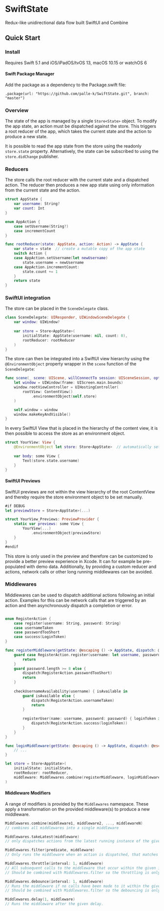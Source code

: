 # SwiftState

Redux-like unidirectional data flow built SwiftUI and Combine

## Quick Start

### Install

Requires Swift 5.1 and iOS/iPadOS/tvOS 13, macOS 10.15 or watchOS 6

#### Swift Package Manager

Add the package as a dependency to the Package.swift file:

```
.package(url: "https://github.com/palle-k/SwiftState.git", branch: "master")
```

### Overview

The state of the app is managed by a single `Store<State>` object.
To modify the app state, an action must be dispatched against the store.
This triggers a root reducer of the app, which takes the current state and the action to produce a new state.

It is possible to read the app state from the store using the readonly `store.state` property.
Alternatively, the state can be subscribed to using the `store.didChange` publisher.

### Reducers

The store calls the root reducer with the current state and a dispatched action. 
The reducer then produces a new app state using only information from the current state and the action.

```swift
struct AppState {
    var username: String?
    var count: Int
}

enum AppAction {
    case setUsername(String?)
    case incrementCount
}

func rootReducer(state: AppState, action: Action) -> AppState {
    var state = state  // create a mutable copy of the app state
    switch Action {
    case AppAction.setUsername(let newUsername)
        state.username = newUsername
    case AppAction.incrementCount:
        state.count += 1
    }
    return state
}
```

### SwiftUI integration

The store can be placed in the `SceneDelegate` class.

```swift
class SceneDelegate: UIResponder, UIWindowSceneDelegate {
    var window: UIWindow?
    
    var store = Store<AppState>(
        initialState: AppState(username: nil, count: 0),
        rootReducer: rootReducer
    )
}
```

The store can then be integrated into a SwiftUI view hierarchy using the `@EnvironmentObject` property wrapper in the `scene` function of the `SceneDelegate`:

```swift
func scene(_ scene: UIScene, willConnectTo session: UISceneSession, options connectionOptions: UIScene.ConnectionOptions) {
    let window = UIWindow(frame: UIScreen.main.bounds)
    window.rootViewController = UIHostingController(
        rootView: ContentView()
            .environmentObject(self.store)
    )

    self.window = window
    window.makeKeyAndVisible()
}
```

In every SwiftUI View that is placed in the hierarchy of the content view, it is then possible to access the store as an environment object.

```swift
struct YourView: View {
    @EnvironmentObject let store: Store<AppState>  // automatically set by SwiftUI
    
    var body: some View {
        Text(store.state.username)
    }
}
```

#### SwiftUI Previews

SwiftUI previews are not within the view hierarchy of the root ContentView and thereby require the store environment object to be set manually.

```swift
#if DEBUG
let previewStore = Store<AppState>(...)

struct YourView_Previews: PreviewProvider {
    static var previews: some View {
        YourView(...)
            .environmentObject(previewStore)
    }
}
#endif
```

This store is only used in the preview and therefore can be customized to provide a better preview experience in Xcode.
It can for example be pre-populated with demo data. Additionally, by providing a custom reducer and actions, network calls or other long running middlewares can be avoided.

### Middlewares

Middlewares can be used to dispatch additional actions following an initial action.
Examples for this can be network calls that are triggered by an action and then asynchronously dispatch a completion or error. 

```swift

enum RegisterAction {
    case register(username: String, password: String)
    case usernameTaken
    case passwordTooShort
    case success(LoginToken)
}

func registerMiddleware(getState: @escaping () -> AppState, dispatch: @escaping (Action) -> ()) {
    guard case RegisterAction.register(username: let username, password: let password) else {
        return
    }
    guard password.length >= 8 else {
        dispatch(RegisterAction.passwordTooShort)
        return
    }
    
    checkUsernameAvailability(username) { isAvailable in
        guard isAvailable else {
            dispatch(RegisterAction.usernameTaken)
            return
        }
        
        registerUser(name: username, password: password) { loginToken in
            dispatch(RegisterAction.success(loginToken))
        }
    }
}

func loginMiddleware(getState: @escaping () -> AppState, dispatch: @escaping (Action) -> ()) {
    // ...
}

let store = Store<AppState>(
    initialState: initialState,
    rootReducer: rootReducer,
    middleware: Middlewares.combine(registerMiddleware, loginMiddleware)
)

```

#### Middleware Modifiers

A range of modifiers is provided by the `Middlewares` namespace.
These apply a transformation on the provided middleware(s) to produce a new middleware.

```swift
Middlewares.combine(middleware1, middleware2, ..., middlewareN) 
// combines all middlewares into a single middleware

Middlewares.takeLatest(middleware) 
// only dispatches actions from the latest running instance of the given middleware

Middlewares.filter(predicate, middleware)
// Only runs the middleware when an action is dispatched, that matches the given predicate.

Middlewares.throttle(interval: 1, middleware) 
// All subsequent calls to the middleware that occur within the given interval after the first call to the middleware are ignored.
// Should be combined with Middlewares.filter so the throttling is only applied to the relevant action.

Middlewares.debounce(interval: 1, middleware)
// Runs the middleware if no calls have been made to it within the given interval after the last call.
// Should be combined with Middlewares.filter so the debouncing is only applied to the relevant action.

Middlewares.delay(1, middleware)
// Runs the middleware after the given delay.
```
